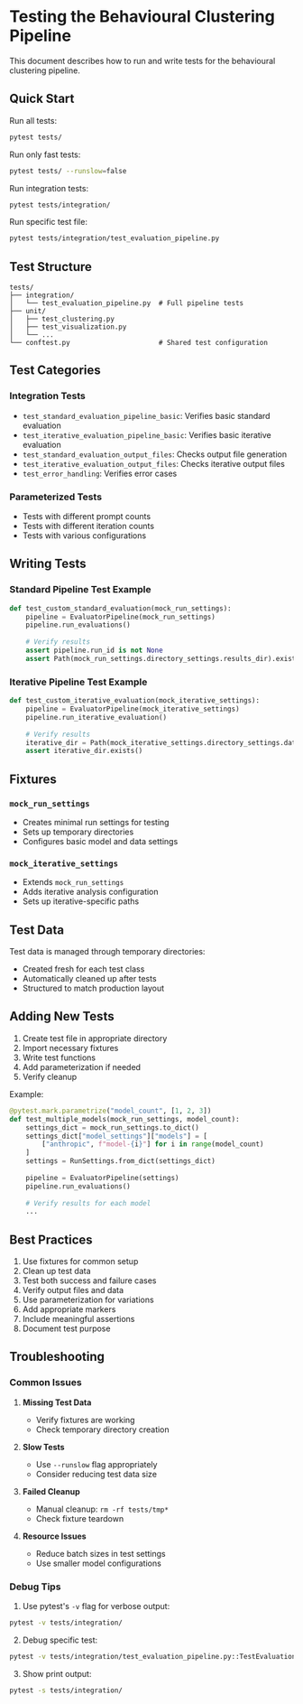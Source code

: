 # Testing the Behavioural Clustering Pipeline

This document describes how to run and write tests for the behavioural clustering pipeline.

## Quick Start

Run all tests:
```bash
pytest tests/
```

Run only fast tests:
```bash
pytest tests/ --runslow=false
```

Run integration tests:
```bash
pytest tests/integration/
```

Run specific test file:
```bash
pytest tests/integration/test_evaluation_pipeline.py
```

## Test Structure

```
tests/
├── integration/
│   └── test_evaluation_pipeline.py  # Full pipeline tests
├── unit/
│   ├── test_clustering.py
│   ├── test_visualization.py
│   └── ...
└── conftest.py                      # Shared test configuration
```

## Test Categories

### Integration Tests
- `test_standard_evaluation_pipeline_basic`: Verifies basic standard evaluation
- `test_iterative_evaluation_pipeline_basic`: Verifies basic iterative evaluation
- `test_standard_evaluation_output_files`: Checks output file generation
- `test_iterative_evaluation_output_files`: Checks iterative output files
- `test_error_handling`: Verifies error cases

### Parameterized Tests
- Tests with different prompt counts
- Tests with different iteration counts
- Tests with various configurations

## Writing Tests

### Standard Pipeline Test Example
```python
def test_custom_standard_evaluation(mock_run_settings):
    pipeline = EvaluatorPipeline(mock_run_settings)
    pipeline.run_evaluations()
    
    # Verify results
    assert pipeline.run_id is not None
    assert Path(mock_run_settings.directory_settings.results_dir).exists()
```

### Iterative Pipeline Test Example
```python
def test_custom_iterative_evaluation(mock_iterative_settings):
    pipeline = EvaluatorPipeline(mock_iterative_settings)
    pipeline.run_iterative_evaluation()
    
    # Verify results
    iterative_dir = Path(mock_iterative_settings.directory_settings.data_dir) / "iterative"
    assert iterative_dir.exists()
```

## Fixtures

### `mock_run_settings`
- Creates minimal run settings for testing
- Sets up temporary directories
- Configures basic model and data settings

### `mock_iterative_settings`
- Extends `mock_run_settings`
- Adds iterative analysis configuration
- Sets up iterative-specific paths

## Test Data

Test data is managed through temporary directories:
- Created fresh for each test class
- Automatically cleaned up after tests
- Structured to match production layout

## Adding New Tests

1. Create test file in appropriate directory
2. Import necessary fixtures
3. Write test functions
4. Add parameterization if needed
5. Verify cleanup

Example:
```python
@pytest.mark.parametrize("model_count", [1, 2, 3])
def test_multiple_models(mock_run_settings, model_count):
    settings_dict = mock_run_settings.to_dict()
    settings_dict["model_settings"]["models"] = [
        ["anthropic", f"model-{i}"] for i in range(model_count)
    ]
    settings = RunSettings.from_dict(settings_dict)
    
    pipeline = EvaluatorPipeline(settings)
    pipeline.run_evaluations()
    
    # Verify results for each model
    ...
```

## Best Practices

1. Use fixtures for common setup
2. Clean up test data
3. Test both success and failure cases
4. Verify output files and data
5. Use parameterization for variations
6. Add appropriate markers
7. Include meaningful assertions
8. Document test purpose

## Troubleshooting

### Common Issues

1. **Missing Test Data**
   - Verify fixtures are working
   - Check temporary directory creation

2. **Slow Tests**
   - Use `--runslow` flag appropriately
   - Consider reducing test data size

3. **Failed Cleanup**
   - Manual cleanup: `rm -rf tests/tmp*`
   - Check fixture teardown

4. **Resource Issues**
   - Reduce batch sizes in test settings
   - Use smaller model configurations

### Debug Tips

1. Use pytest's `-v` flag for verbose output:
```bash
pytest -v tests/integration/
```

2. Debug specific test:
```bash
pytest -v tests/integration/test_evaluation_pipeline.py::TestEvaluationPipeline::test_standard_evaluation_pipeline_basic
```

3. Show print output:
```bash
pytest -s tests/integration/
```